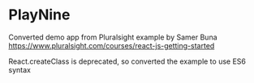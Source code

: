 # PlayNine
Converted demo app from Pluralsight example by Samer Buna
<https://www.pluralsight.com/courses/react-js-getting-started>

React.createClass is deprecated, so converted the example to use ES6 syntax